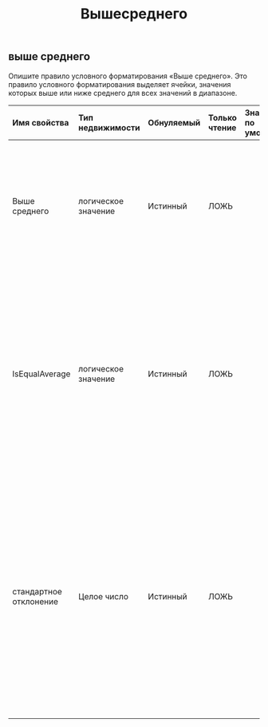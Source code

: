 ﻿---
title: Вышесреднего
second_title: Aspose.Cells Cloud Documen
type: docs
url: /ru/specification/model/aboveaverage/
description: "Aspose.Cells Спецификация модели облака: Выше среднего. Легко обрабатывайте Excel и другие документы электронных таблиц с помощью таких функций, как открытие, создание, редактирование, разделение, слияние, сравнение и преобразование."
kwords: Excel, Office, электронная таблица, Cloud REST API, выше среднего
weight: 50
---
## **выше среднего**

 Опишите правило условного форматирования «Выше среднего». Это правило условного форматирования выделяет ячейки, значения которых выше или ниже среднего для всех значений в диапазоне.

| Имя свойства| Тип недвижимости| Обнуляемый| Только чтение| Значение по умолчанию| Описание|
|:- |:- |:- |:- |:- |:- |
| Выше среднего| логическое значение| Истинный| ЛОЖЬ|| Получите или установите флаг, указывающий, является ли правило правилом «выше среднего». «истина» означает «выше среднего». Значение по умолчанию — правда.|
| IsEqualAverage| логическое значение| Истинный| ЛОЖЬ||Получите или установите флаг, указывающий, включают ли критерии «выше среднего» и «ниже среднего» само среднее значение или исключают это значение. «истина» указывает на включение среднего значения в критерии. Значение по умолчанию — ложь.|
| стандартное отклонение| Целое число| Истинный| ЛОЖЬ|| Получите или задайте количество стандартных отклонений, которые будут включаться выше или ниже среднего в правиле условного форматирования. Входное значение должно находиться в диапазоне от 0 до 3 (включая 0 и 3). Установка этого значения в 0 означает, что stdDev не установлен. Значение по умолчанию — 0.|


